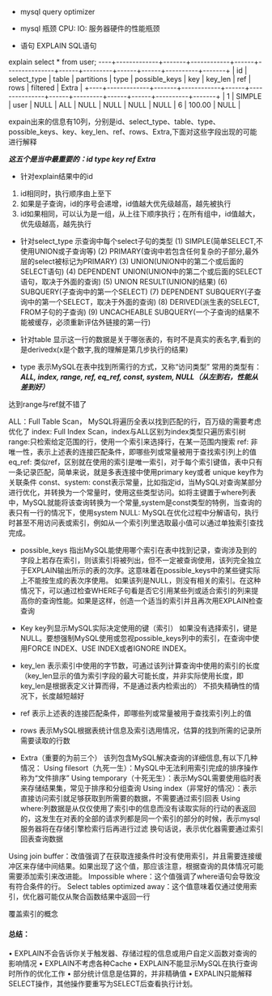 - mysql query optimizer

- mysql 瓶颈
CPU:
IO:
服务器硬件的性能瓶颈


- 语句
EXPLAIN SQL语句

explain select * from user;
----+-------------+-------+------------+------+---------------+------+---------+------+------+----------+-------+
| id | select_type | table | partitions | type | possible_keys | key  | key_len | ref  | rows | filtered | Extra |
+----+-------------+-------+------------+------+---------------+------+---------+------+------+----------+-------+
|  1 | SIMPLE      | user  | NULL       | ALL  | NULL          | NULL | NULL    | NULL |    6 |   100.00 | NULL  |


expain出来的信息有10列，分别是id、select_type、table、type、possible_keys、key、key_len、ref、rows、Extra,下面对这些字段出现的可能进行解释

***这五个是当中最重要的：id  type key ref Extra***

- 针对explain结果中的id
1. id相同时，执行顺序由上至下
2. 如果是子查询，id的序号会递增，id值越大优先级越高，越先被执行
3. id如果相同，可以认为是一组，从上往下顺序执行；在所有组中，id值越大，优先级越高，越先执行



- 针对select_type
示查询中每个select子句的类型
(1) SIMPLE(简单SELECT,不使用UNION或子查询等)
(2) PRIMARY(查询中若包含任何复杂的子部分,最外层的select被标记为PRIMARY)
(3) UNION(UNION中的第二个或后面的SELECT语句)
(4) DEPENDENT UNION(UNION中的第二个或后面的SELECT语句，取决于外面的查询)
(5) UNION RESULT(UNION的结果)
(6) SUBQUERY(子查询中的第一个SELECT)
(7) DEPENDENT SUBQUERY(子查询中的第一个SELECT，取决于外面的查询)
(8) DERIVED(派生表的SELECT, FROM子句的子查询)
(9) UNCACHEABLE SUBQUERY(一个子查询的结果不能被缓存，必须重新评估外链接的第一行)

- 针对table
显示这一行的数据是关于哪张表的，有时不是真实的表名字,看到的是derivedx(x是个数字,我的理解是第几步执行的结果)


- type
表示MySQL在表中找到所需行的方式，又称“访问类型”
常用的类型有：
***ALL, index, range, ref, eq_ref, const, system, NULL（从左到右，性能从差到好）***

达到range与ref就不错了

ALL：Full Table Scan， MySQL将遍历全表以找到匹配的行，百万级的需要考虑优化了
index: Full Index Scan，index与ALL区别为index类型只遍历索引树
range:只检索给定范围的行，使用一个索引来选择行，在某一范围内搜索
ref: 非唯一性，表示上述表的连接匹配条件，即哪些列或常量被用于查找索引列上的值
eq_ref: 类似ref，区别就在使用的索引是唯一索引，对于每个索引键值，表中只有一条记录匹配，简单来说，就是多表连接中使用primary key或者 unique key作为关联条件
const、system: const表示常量，比如指定id，当MySQL对查询某部分进行优化，并转换为一个常量时，使用这些类型访问。如将主键置于where列表中，MySQL就能将该查询转换为一个常量,system是const类型的特例，当查询的表只有一行的情况下，使用system
NULL: MySQL在优化过程中分解语句，执行时甚至不用访问表或索引，例如从一个索引列里选取最小值可以通过单独索引查找完成。

- possible_keys
指出MySQL能使用哪个索引在表中找到记录，查询涉及到的字段上若存在索引，则该索引将被列出，但不一定被查询使用，该列完全独立于EXPLAIN输出所示的表的次序。这意味着在possible_keys中的某些键实际上不能按生成的表次序使用。
如果该列是NULL，则没有相关的索引。在这种情况下，可以通过检查WHERE子句看是否它引用某些列或适合索引的列来提高你的查询性能。如果是这样，创造一个适当的索引并且再次用EXPLAIN检查查询


- Key
key列显示MySQL实际决定使用的键（索引）
如果没有选择索引，键是NULL。要想强制MySQL使用或忽视possible_keys列中的索引，在查询中使用FORCE INDEX、USE INDEX或者IGNORE INDEX。

- key_len
表示索引中使用的字节数，可通过该列计算查询中使用的索引的长度（key_len显示的值为索引字段的最大可能长度，并非实际使用长度，即key_len是根据表定义计算而得，不是通过表内检索出的）
不损失精确性的情况下，长度越短越好

- ref
表示上述表的连接匹配条件，即哪些列或常量被用于查找索引列上的值

- rows
 表示MySQL根据表统计信息及索引选用情况，估算的找到所需的记录所需要读取的行数

- Extra（重要的为前三个）
该列包含MySQL解决查询的详细信息,有以下几种情况：
Using filesort（九死一生）：MySQL中无法利用索引完成的排序操作称为“文件排序”
Using temporary（十死无生）：表示MySQL需要使用临时表来存储结果集，常见于排序和分组查询
Using index（非常好的情况）：表示直接访问索引就足够获取到所需要的数据，不需要通过索引回表
Using where:列数据是从仅仅使用了索引中的信息而没有读取实际的行动的表返回的，这发生在对表的全部的请求列都是同一个索引的部分的时候，表示mysql服务器将在存储引擎检索行后再进行过滤
换句话说，表示优化器需要通过索引回表查询数据

Using join buffer：改值强调了在获取连接条件时没有使用索引，并且需要连接缓冲区来存储中间结果。如果出现了这个值，那应该注意，根据查询的具体情况可能需要添加索引来改进能。
Impossible where：这个值强调了where语句会导致没有符合条件的行。
Select tables optimized away：这个值意味着仅通过使用索引，优化器可能仅从聚合函数结果中返回一行

 覆盖索引的概念

#### 总结：
• EXPLAIN不会告诉你关于触发器、存储过程的信息或用户自定义函数对查询的影响情况
• EXPLAIN不考虑各种Cache
• EXPLAIN不能显示MySQL在执行查询时所作的优化工作
• 部分统计信息是估算的，并非精确值
• EXPALIN只能解释SELECT操作，其他操作要重写为SELECT后查看执行计划。
